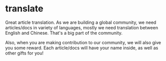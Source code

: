 # translate
Great article translation. As we are building a global community, we need articles/docs in variety of languages, mostly we need translation between English and Chinese. That's a big part of the community.

Also, when you are making contribution to our community, we will also give you some reward. Each article/docs will have your name inside, as well as other gifts for you!
